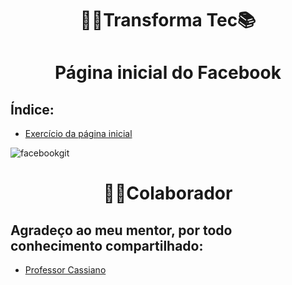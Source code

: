 <h1 align=center>👩‍💻Transforma Tec📚</h1>
<h1 align="center">Página inicial do Facebook</h1>


## Índice:
- [Exercício da página inicial](páginainicialfacebook.html)
  

![facebookgit](https://user-images.githubusercontent.com/96606916/174684677-e983fd77-62c3-445f-b18c-22c9020d5d16.png)


<h1 align=center>👨‍💻Colaborador</h1>

## Agradeço ao meu mentor, por todo conhecimento compartilhado:
- [Professor Cassiano](https://github.com/cassiano-dio)